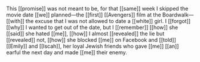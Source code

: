 This [[promise]] was not meant to be, for that [[same]] week I skipped the movie date [[we]] planned—the [[first]] [[Avengers]] film at the Boardwalk—[[with]] the excuse that I was not allowed to date a [[white]] girl. I [[forgot]] [[why]] I wanted to get out of the date, but I [[remember]] [[how]] she [[said]] she hated [[me]], [[how]] I almost [[revealed]] the lie but [[revealed]] not, [[how]] she blocked [[me]] on Facebook and [[told]] [[Emily]] and [[Iscah]], her loyal Jewish friends who gave [[me]] [[an]] earful the next day and made [[me]] their enemy. 
  

